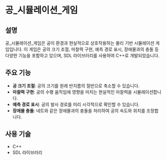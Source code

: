 # 공_시뮬레이션_게임

## 설명
공_시뮬레이션_게임은 공이 환경과 현실적으로 상호작용하는 물리 기반 시뮬레이션 게임입니다. 이 게임은 공의 크기 조절, 마찰력 구현, 예측 경로 표시, 장애물과의 충돌 등 다양한 기능을 포함하고 있으며, SDL 라이브러리를 사용하여 C++로 개발되었습니다.

## 주요 기능
- **공 크기 조절**: 공의 크기를 원래 반지름의 절반으로 축소할 수 있습니다.
- **마찰력 구현**: 공의 수평 움직임에 영향을 미치는 현실적인 마찰력을 시뮬레이션합니다.
- **예측 경로 표시**: 공의 발사 경로를 미리 시각적으로 확인할 수 있습니다.
- **장애물 충돌**: 네트와 같은 장애물과의 충돌을 처리하여 공의 속도와 위치를 조정합니다.

## 사용 기술
- C++
- SDL 라이브러리
